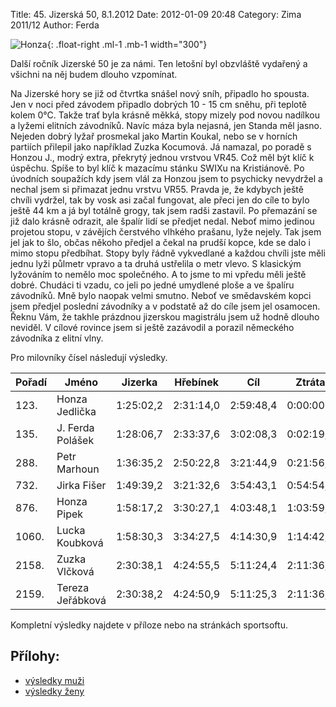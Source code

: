 Title: 45. Jizerská 50, 8.1.2012
Date: 2012-01-09 20:48
Category: Zima 2011/12
Author: Ferda

![Honza]({static}/static/zima-2011-12/jiz50-honza.jpg){: .float-right .ml-1 .mb-1 width="300"}

Další ročník Jizerské 50 je za námi. Ten letošní byl obzvláště vydařený a všichni na něj budem dlouho vzpomínat.

Na Jizerské hory se již od čtvrtka snášel nový sníh, připadlo ho spousta. Jen v noci před závodem připadlo dobrých 10 - 15 cm sněhu, při teplotě kolem 0°C. Takže trať byla krásně měkká, stopy mizely pod novou nadílkou a lyžemi elitních závodníků. Navíc máza byla nejasná, jen Standa měl jasno. Nejeden dobrý lyžař prosmekal jako Martin Koukal, nebo se v horních partiích přilepil jako například Zuzka Kocumová. Já namazal, po poradě s Honzou J., modrý extra, překrytý jednou vrstvou VR45. Což měl být klíč k úspěchu. Spíše to byl klíč k mazacímu stánku SWIXu na Kristiánově. Po úvodních soupažích kdy jsem vlál za Honzou jsem to psychicky nevydržel a nechal jsem si přimazat jednu vrstvu VR55. Pravda je, že kdybych ještě chvíli vydržel, tak by vosk asi začal fungovat, ale přeci jen do cíle to bylo ještě 44 km a já byl totálně grogy, tak jsem radši zastavil. Po přemazání se již dalo krásně odrazit, ale špalír lidí se předjet nedal. Neboť mimo jedinou projetou stopu, v závějích čerstvého vlhkého prašanu, lyže nejely. Tak jsem jel jak to šlo, občas někoho předjel a čekal na prudší kopce, kde se dalo i mimo stopu předbíhat. Stopy byly řádně vykvedlané a každou chvíli jste měli jednu lyži půlmetr vpravo a ta druhá ustřelila o metr vlevo. S klasickým lyžováním to nemělo moc společného. A to jsme to mi vpředu měli ještě dobré. Chudáci ti vzadu, co jeli po jedné umydlené ploše a ve špalíru závodníků. Mně bylo naopak velmi smutno. Neboť ve smědavském kopci jsem předjel poslední závodníky a v podstatě až do cíle jsem jel osamocen. Řeknu Vám, že takhle prázdnou jizerskou magistrálu jsem už hodně dlouho neviděl. V cílové rovince jsem si ještě zazávodil a porazil německého závodníka z elitní vlny.

Pro milovníky čísel následují výsledky.

| Pořadí | Jméno            | Jizerka   | Hřebínek   | Cíl       | Ztráta    |
|--------|------------------|-----------|------------|-----------|-----------|
| 123.   | Honza Jedlička   | 1:25:02,2 | 2:31:14,0  | 2:59:48,4 | 0:00:00   |
| 135.   | J. Ferda Polášek | 1:28:06,7 | 2:33:37,6  | 3:02:08,3 | 0:02:19,9 |
| 288.   | Petr Marhoun     | 1:36:35,2 | 2:50:22,8  | 3:21:44,9 | 0:21:56,5 |
| 732.   | Jirka Fišer      | 1:49:39,2 | 3:21:32,6  | 3:54:43,1 | 0:54:54,7 |
| 876.   | Honza Pipek      | 1:58:17,2 | 3:30:27,1  | 4:03:48,1 | 1:03:59,7 |
| 1060.  | Lucka Koubková   | 1:58:30,3 | 3:34:27,5  | 4:14:30,9 | 1:14:42,5 |
| 2158.  | Zuzka Vlčková    | 2:30:38,1 | 4:24:55,5  | 5:11:24,4 | 2:11:36,0 |
| 2159.  | Tereza Jeřábková | 2:30:38,2 | 4:24:50,9  | 5:11:25,3 | 2:11:36,9 |

Kompletní výsledky najdete v příloze nebo na stránkách sportsoftu.

Přílohy:
--------

- [výsledky muži]({static}/static/zima-2011-12/j50-2012-muzi.pdf)
- [výsledky ženy]({static}/static/zima-2011-12/j50-2012-zeny.pdf)
